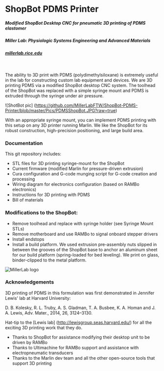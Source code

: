 # ShopBot PDMS Printer

##### Modified ShopBot Desktop CNC for pneumatic 3D printing of PDMS elastomer
##### Miller Lab: Physiologic Systems Engineering and Advanced Materials
##### [millerlab.rice.edu](millerlab.rice.edu)
&nbsp;

The ability to 3D print with PDMS (polydimethylsiloxane) is extremely useful in the lab for constructing custom lab equipment and devices. We are 3D printing PDMS via a modified ShopBot desktop CNC system. The toolhead of the ShopBot was replaced with a simple syringe mount and PDMS is extruded through the syringe under air pressure.

![ShotBot pic] (https://github.com/MillerLabFTW/ShopBot-PDMS-Printer/blob/master/Pics/PDMSShopBot.JPG?raw=true)

With an appropriate syringe mount, you can implement PDMS printing with this setup on any 3D printer running Marlin. We like the ShopBot for its robust construction, high-precision positioning, and large build area. 


### Documentation
This git repository includes:
- STL files for 3D printing syringe-mount for the ShopBot
- Current firmware (modified Marlin for pressure-driven extrusion)
- Cura configuration and G-code munging script for G-code creation and processing
- Wiring diagram for electronics configuration (based on RAMBo electronics)
- Instructions for 3D printing with PDMS
- Bill of materials

### Modifications to the ShopBot:
- Remove toolhead and replace with syringe holder (see Syringe Mount STLs)
- Remove motherboard and use RAMBo to signal onboard stepper drivers
- Install endstops 
- Install a build platform. We used extrusion pre-assembly nuts slipped in between the grooves of the ShopBot base to anchor an aluminum sheet for our build platform (spring-loaded for bed leveling). We print on glass, binder-clipped to the metal platform. 



![MillerLab logo](https://github.com/MillerLabFTW/OpenSLS/blob/master/MillerLab_logo.jpg)

### Acknowledgements

3D printing of PDMS in this formulation was first demonstrated in Jennifer Lewis' lab at Harvard University:

D. B. Kolesky, R. L. Truby, A. S. Gladman, T. A. Busbee, K. A. Homan and J. A. Lewis, Adv. Mater., 2014, 26, 3124–3130.

Hat-tip to the [Lewis lab] (http://lewisgroup.seas.harvard.edu/) for all the exciting 3D printing work that they do.

- Thanks to ShopBot for assistance modifying their desktop unit to be driven by RAMBo
- Thanks to Ultimachine for RAMBo support and assistance with electropneumatic transducers
- Thanks to the Marlin dev team and all the other open-source tools that support 3D printing
